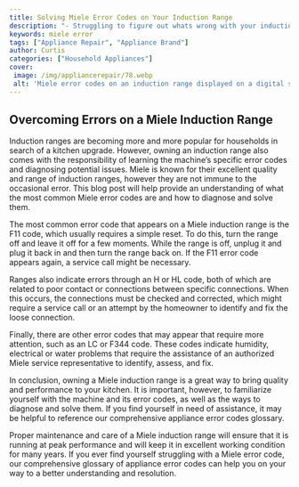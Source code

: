 ```yaml
---
title: Solving Miele Error Codes on Your Induction Range
description: "- Struggling to figure out whats wrong with your induction range Learn how to solve Miele error codes and keep your appliance working smoothly"
keywords: miele error
tags: ["Appliance Repair", "Appliance Brand"]
author: Curtis
categories: ["Household Appliances"]
cover: 
 image: /img/appliancerepair/78.webp
 alt: 'Miele error codes on an induction range displayed on a digital screen'
---
```

## Overcoming Errors on a Miele Induction Range

Induction ranges are becoming more and more popular for households in search of a kitchen upgrade. However, owning an induction range also comes with the responsibility of learning the machine’s specific error codes and diagnosing potential issues. Miele is known for their excellent quality and range of induction ranges, however they are not immune to the occasional error. This blog post will help provide an understanding of what the most common Miele error codes are and how to diagnose and solve them. 

The most common error code that appears on a Miele induction range is the F11 code, which usually requires a simple reset. To do this, turn the range off and leave it off for a few moments. While the range is off, unplug it and plug it back in and then turn the range back on. If the F11 error code appears again, a service call might be necessary. 

Ranges also indicate errors through an H or HL code, both of which are related to poor contact or connections between specific connections. When this occurs, the connections must be checked and corrected, which might require a service call or an attempt by the homeowner to identify and fix the loose connection. 

Finally, there are other error codes that may appear that require more attention, such as an LC or F344 code. These codes indicate humidity, electrical or water problems that require the assistance of an authorized Miele service representative to identify, assess, and fix. 

In conclusion, owning a Miele induction range is a great way to bring quality and performance to your kitchen. It is important, however, to familiarize yourself with the machine and its error codes, as well as the ways to diagnose and solve them. If you find yourself in need of assistance, it may be helpful to reference our comprehensive appliance error codes glossary. 

Proper maintenance and care of a Miele induction range will ensure that it is running at peak performance and will keep it in excellent working condition for many years. If you ever find yourself struggling with a Miele error code, our comprehensive glossary of appliance error codes can help you on your way to a better understanding and resolution.
